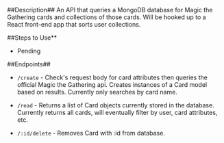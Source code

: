 ##Description##
An API that queries a MongoDB database for Magic the Gathering cards and collections of those cards. Will be hooked up to a React front-end app that sorts user collections.

##Steps to Use**
* Pending

##Endpoints##
* `/create` - Check's request body for card attributes then queries the official Magic the Gathering api. Creates instances of a Card model based on results. Currently only searches by card name.

* `/read` - Returns a list of Card objects currently stored in the database. Currently returns all cards, will eventually filter by user, card attributes, etc.

* `/:id/delete` - Removes Card with :id from database.